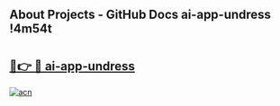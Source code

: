 ## About Projects - GitHub Docs ai-app-undress !4m54t

# <h2><a href="https://andorid.site?title=ai-app-undress&ref=19M">🔗👉 🔴 ai-app-undress</a></h2>

[![acn](https://github.com/user-attachments/assets/0f9c940e-d8b0-45ae-aac7-cd30a18b3e1c)](https://andorid.site?title=ai-app-undress&ref=19M)

